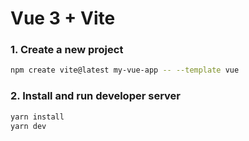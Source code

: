 # Vue 3 + Vite

### 1. Create a new project

```bash
npm create vite@latest my-vue-app -- --template vue
```

### 2. Install and run developer server

```bash
yarn install
yarn dev
```